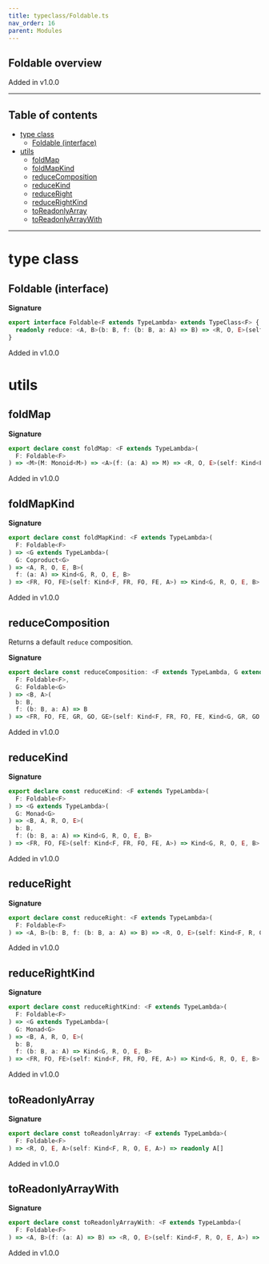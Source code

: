 ```yaml
---
title: typeclass/Foldable.ts
nav_order: 16
parent: Modules
---
```


## Foldable overview

Added in v1.0.0

---

<h2 class="text-delta">Table of contents</h2>

- [type class](#type-class)
  - [Foldable (interface)](#foldable-interface)
- [utils](#utils)
  - [foldMap](#foldmap)
  - [foldMapKind](#foldmapkind)
  - [reduceComposition](#reducecomposition)
  - [reduceKind](#reducekind)
  - [reduceRight](#reduceright)
  - [reduceRightKind](#reducerightkind)
  - [toReadonlyArray](#toreadonlyarray)
  - [toReadonlyArrayWith](#toreadonlyarraywith)

---

# type class

## Foldable (interface)

**Signature**

```ts
export interface Foldable<F extends TypeLambda> extends TypeClass<F> {
  readonly reduce: <A, B>(b: B, f: (b: B, a: A) => B) => <R, O, E>(self: Kind<F, R, O, E, A>) => B
}
```

Added in v1.0.0

# utils

## foldMap

**Signature**

```ts
export declare const foldMap: <F extends TypeLambda>(
  F: Foldable<F>
) => <M>(M: Monoid<M>) => <A>(f: (a: A) => M) => <R, O, E>(self: Kind<F, R, O, E, A>) => M
```

Added in v1.0.0

## foldMapKind

**Signature**

```ts
export declare const foldMapKind: <F extends TypeLambda>(
  F: Foldable<F>
) => <G extends TypeLambda>(
  G: Coproduct<G>
) => <A, R, O, E, B>(
  f: (a: A) => Kind<G, R, O, E, B>
) => <FR, FO, FE>(self: Kind<F, FR, FO, FE, A>) => Kind<G, R, O, E, B>
```

Added in v1.0.0

## reduceComposition

Returns a default `reduce` composition.

**Signature**

```ts
export declare const reduceComposition: <F extends TypeLambda, G extends TypeLambda>(
  F: Foldable<F>,
  G: Foldable<G>
) => <B, A>(
  b: B,
  f: (b: B, a: A) => B
) => <FR, FO, FE, GR, GO, GE>(self: Kind<F, FR, FO, FE, Kind<G, GR, GO, GE, A>>) => B
```

Added in v1.0.0

## reduceKind

**Signature**

```ts
export declare const reduceKind: <F extends TypeLambda>(
  F: Foldable<F>
) => <G extends TypeLambda>(
  G: Monad<G>
) => <B, A, R, O, E>(
  b: B,
  f: (b: B, a: A) => Kind<G, R, O, E, B>
) => <FR, FO, FE>(self: Kind<F, FR, FO, FE, A>) => Kind<G, R, O, E, B>
```

Added in v1.0.0

## reduceRight

**Signature**

```ts
export declare const reduceRight: <F extends TypeLambda>(
  F: Foldable<F>
) => <A, B>(b: B, f: (b: B, a: A) => B) => <R, O, E>(self: Kind<F, R, O, E, A>) => B
```

Added in v1.0.0

## reduceRightKind

**Signature**

```ts
export declare const reduceRightKind: <F extends TypeLambda>(
  F: Foldable<F>
) => <G extends TypeLambda>(
  G: Monad<G>
) => <B, A, R, O, E>(
  b: B,
  f: (b: B, a: A) => Kind<G, R, O, E, B>
) => <FR, FO, FE>(self: Kind<F, FR, FO, FE, A>) => Kind<G, R, O, E, B>
```

Added in v1.0.0

## toReadonlyArray

**Signature**

```ts
export declare const toReadonlyArray: <F extends TypeLambda>(
  F: Foldable<F>
) => <R, O, E, A>(self: Kind<F, R, O, E, A>) => readonly A[]
```

Added in v1.0.0

## toReadonlyArrayWith

**Signature**

```ts
export declare const toReadonlyArrayWith: <F extends TypeLambda>(
  F: Foldable<F>
) => <A, B>(f: (a: A) => B) => <R, O, E>(self: Kind<F, R, O, E, A>) => readonly B[]
```

Added in v1.0.0
